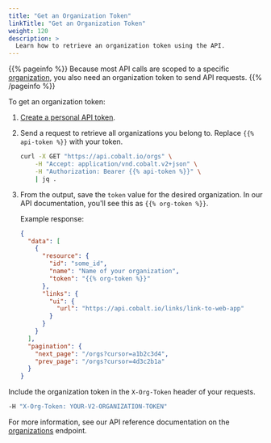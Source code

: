 ```yaml
---
title: "Get an Organization Token"
linkTitle: "Get an Organization Token"
weight: 120
description: >
  Learn how to retrieve an organization token using the API.
---
```


{{% pageinfo %}}
Because most API calls are scoped to a specific [organization](/platform-deep-dive/organization/), you also need an organization token to send API requests.
{{% /pageinfo %}}

To get an organization token:

1. [Create a personal API token](/cobalt-api/create-personal-api-token/).
1. Send a request to retrieve all organizations you belong to. Replace `{{% api-token %}}` with your token.
    ```bash
    curl -X GET "https://api.cobalt.io/orgs" \
        -H "Accept: application/vnd.cobalt.v2+json" \
        -H "Authorization: Bearer {{% api-token %}}" \
        | jq .
1. From the output, save the `token` value for the desired organization. In our API documentation, you'll see this as `{{% org-token %}}`.

    Example response:
    ```json
    {
      "data": [
        {
          "resource": {
            "id": "some_id",
            "name": "Name of your organization",
            "token": "{{% org-token %}}"
          },
          "links": {
            "ui": {
              "url": "https://api.cobalt.io/links/link-to-web-app"
            }
          }
        }
      ],
      "pagination": {
        "next_page": "/orgs?cursor=a1b2c3d4",
        "prev_page": "/orgs?cursor=4d3c2b1a"
      }
    }
    ```

Include the organization token in the `X-Org-Token` header of your requests.

```bash
-H "X-Org-Token: YOUR-V2-ORGANIZATION-TOKEN"
```

For more information, see our API reference documentation on the [organizations](/cobalt-api/v2/#organizations) endpoint.
